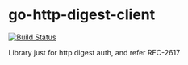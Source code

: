 # go-http-digest-client

[![Build Status](https://travis-ci.org/Soontao/goHttpDigestClient.svg?branch=master)](https://travis-ci.org/Soontao/goHttpDigestClient)

Library just for http digest auth, and refer RFC-2617